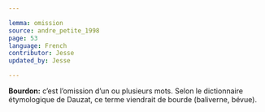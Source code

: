 ```yaml
---

lemma: omission
source: andre_petite_1998
page: 53
language: French
contributor: Jesse
updated_by: Jesse

---
```

**Bourdon:** c’est l’omission d’un ou plusieurs mots. Selon le dictionnaire étymologique de Dauzat, ce terme viendrait de bourde (baliverne, bévue).
